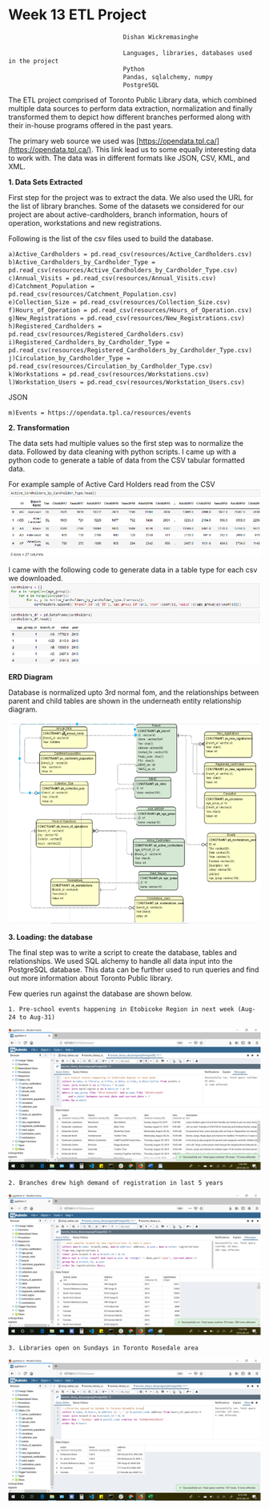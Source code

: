 # Week 13 ETL Project
									Dishan Wickremasinghe
											
									Languages, libraries, databases used in the project
									Python
									Pandas, sqlalchemy, numpy
									PostgreSQL

The ETL project comprised of Toronto Public Library data, which combined multiple data sources to perform data extraction, normalization and finally transformed them to depict how different branches performed along with their in-house programs offered in the past years.

The primary web source we used was [https://opendata.tpl.ca/](https://opendata.tpl.ca/). This link lead us to some equally interesting data to work with. The data was in different formats like JSON, CSV, KML, and XML.

**1. Data Sets Extracted**

First step for the project was to extract the data. We also used the URL for the list of library branches. Some of the datasets we considered for our project are about active-cardholders, branch information, hours of operation, workstations and new registrations.

Following is the list of the csv files used to build the database.

	a)Active_Cardholders = pd.read_csv(resources/Active_Cardholders.csv)
	b)Active_Cardholders_by_Cardholder_Type = pd.read_csv(resources/Active_Cardholders_by_Cardholder_Type.csv)
	c)Annual_Visits = pd.read_csv(resources/Annual_Visits.csv)
	d)Catchment_Population = pd.read_csv(resources/Catchment_Population.csv)
	e)Collection_Size = pd.read_csv(resources/Collection_Size.csv)
	f)Hours_of_Operation = pd.read_csv(resources/Hours_of_Operation.csv)
	g)New_Registrations = pd.read_csv(resources/New_Registrations.csv)
	h)Registered_Cardholders = pd.read_csv(resources/Registered_Cardholders.csv)
	i)Registered_Cardholders_by_Cardholder_Type = pd.read_csv(resources/Registered_Cardholders_by_Cardholder_Type.csv)
	j)Circulation_by_Cardholder_Type = pd.read_csv(resources/Circulation_by_Cardholder_Type.csv)
	k)Workstations = pd.read_csv(resources/Workstations.csv)
	l)Workstation_Users = pd.read_csv(resources/Workstation_Users.csv)

JSON

	m)Events = https://opendata.tpl.ca/resources/events

**2. Transformation**

The data sets had multiple values so the first step was to normalize the data. Followed by data cleaning with python scripts. I came up with a python code to generate a table of data from the CSV tabular formatted data. 

For example sample of Active Card Holders read from the CSV
![Active Card Holders](cardholdertype.png)

I came with the following code to generate data in a table type for each csv we downloaded.
![python_code](python-code.png)

**ERD Diagram**

Database is normalized upto 3rd normal fom, and the relationships between parent and child tables are shown in the underneath entity relationship diagram.

![ERD Diagram](erd.png)

**3. Loading: the database**

The final step was to write a script to create the database, tables and relationships. We used SQL alchemy to handle all data input into the PostgreSQL database. This data can be further used to run queries and find out more information about Toronto Public library.

Few queries run against the database are shown below.

	1. Pre-school events happening in Etobicoke Region in next week (Aug-24 to Aug-31)

![Query 1](query1.png)


	2. Branches drew high demand of registration in last 5 years

![Query 2](query2.png)


	3. Libraries open on Sundays in Toronto Rosedale area

![Query 3](query3.png)

